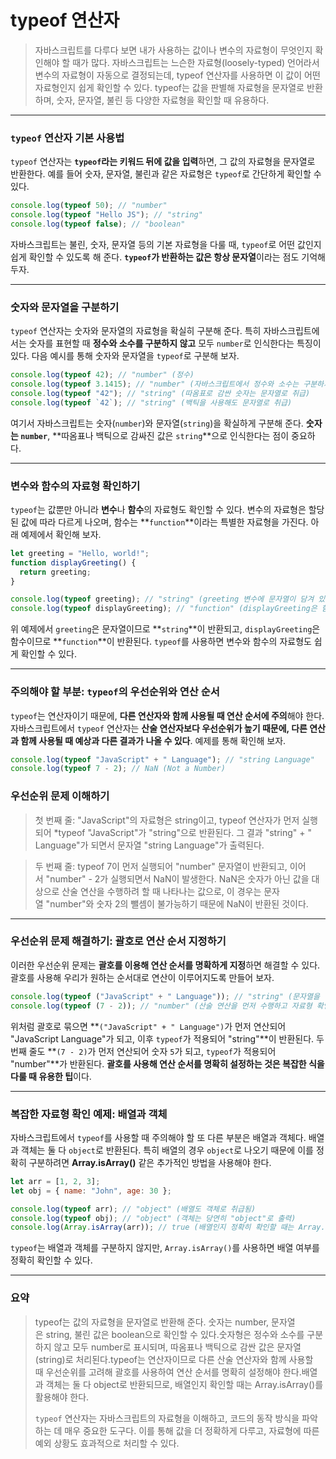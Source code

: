 # typeof 연산자

> 자바스크립트를 다루다 보면 내가 사용하는 값이나 변수의 자료형이 무엇인지 확인해야 할 때가 많다. 자바스크립트는 느슨한 자료형(loosely-typed) 언어라서 변수의 자료형이 자동으로 결정되는데, typeof 연산자를 사용하면 이 값이 어떤 자료형인지 쉽게 확인할 수 있다. typeof는 값을 판별해 자료형을 문자열로 반환하며, 숫자, 문자열, 불린 등 다양한 자료형을 확인할 때 유용하다.

---

### `typeof` 연산자 기본 사용법

`typeof` 연산자는 **`typeof`라는 키워드 뒤에 값을 입력**하면, 그 값의 자료형을 문자열로 반환한다. 예를 들어 숫자, 문자열, 불린과 같은 자료형은 `typeof`로 간단하게 확인할 수 있다.

```jsx
console.log(typeof 50); // "number"
console.log(typeof "Hello JS"); // "string"
console.log(typeof false); // "boolean"
```

자바스크립트는 불린, 숫자, 문자열 등의 기본 자료형을 다룰 때, `typeof`로 어떤 값인지 쉽게 확인할 수 있도록 해 준다. **`typeof`가 반환하는 값은 항상 문자열**이라는 점도 기억해 두자.

---

### 숫자와 문자열을 구분하기

`typeof` 연산자는 숫자와 문자열의 자료형을 확실히 구분해 준다. 특히 자바스크립트에서는 숫자를 표현할 때 **정수와 소수를 구분하지 않고** 모두 `number`로 인식한다는 특징이 있다. 다음 예시를 통해 숫자와 문자열을 `typeof`로 구분해 보자.

```jsx
console.log(typeof 42); // "number" (정수)
console.log(typeof 3.1415); // "number" (자바스크립트에서 정수와 소수는 구분하지 않음)
console.log(typeof "42"); // "string" (따옴표로 감싼 숫자는 문자열로 취급)
console.log(typeof `42`); // "string" (백틱을 사용해도 문자열로 취급)
```

여기서 자바스크립트는 숫자(`number`)와 문자열(`string`)을 확실하게 구분해 준다. **숫자는 `number`**, **따옴표나 백틱으로 감싸진 값은 `string`**으로 인식한다는 점이 중요하다.

---

### 변수와 함수의 자료형 확인하기

`typeof`는 값뿐만 아니라 **변수**나 **함수**의 자료형도 확인할 수 있다. 변수의 자료형은 할당된 값에 따라 다르게 나오며, 함수는 **`function`**이라는 특별한 자료형을 가진다. 아래 예제에서 확인해 보자.

```jsx
let greeting = "Hello, world!";
function displayGreeting() {
  return greeting;
}

console.log(typeof greeting); // "string" (greeting 변수에 문자열이 담겨 있음)
console.log(typeof displayGreeting); // "function" (displayGreeting은 함수이므로 "function" 출력)
```

위 예제에서 `greeting`은 문자열이므로 **`string`**이 반환되고, `displayGreeting`은 함수이므로 **`function`**이 반환된다. `typeof`를 사용하면 변수와 함수의 자료형도 쉽게 확인할 수 있다.

---

### 주의해야 할 부분: `typeof`의 우선순위와 연산 순서

`typeof`는 연산자이기 때문에, **다른 연산자와 함께 사용될 때 연산 순서에 주의**해야 한다. 자바스크립트에서 `typeof` 연산자는 **산술 연산자보다 우선순위가 높기 때문에, 다른 연산과 함께 사용될 때 예상과 다른 결과가 나올 수 있다**. 예제를 통해 확인해 보자.

```jsx
console.log(typeof "JavaScript" + " Language"); // "string Language"
console.log(typeof 7 - 2); // NaN (Not a Number)
```

### 우선순위 문제 이해하기

> 첫 번째 줄: "JavaScript"의 자료형은 string이고, typeof 연산자가 먼저 실행되어 \*typeof "JavaScript"가 "string"으로 반환된다. 그 결과 "string" + " Language"가 되면서 문자열 "string Language"가 출력된다.

> 두 번째 줄: typeof 7이 먼저 실행되어 "number" 문자열이 반환되고, 이어서 "number" - 2가 실행되면서 NaN이 발생한다. NaN은 숫자가 아닌 값을 대상으로 산술 연산을 수행하려 할 때 나타나는 값으로, 이 경우는 문자열 "number"와 숫자 2의 뺄셈이 불가능하기 때문에 NaN이 반환된 것이다.

---

### 우선순위 문제 해결하기: 괄호로 연산 순서 지정하기

이러한 우선순위 문제는 **괄호를 이용해 연산 순서를 명확하게 지정**하면 해결할 수 있다. 괄호를 사용해 우리가 원하는 순서대로 연산이 이루어지도록 만들어 보자.

```jsx
console.log(typeof ("JavaScript" + " Language")); // "string" (문자열을 합친 후 자료형 확인)
console.log(typeof (7 - 2)); // "number" (산술 연산을 먼저 수행하고 자료형 확인)
```

위처럼 괄호로 묶으면 **`("JavaScript" + " Language")`가 먼저 연산되어 "JavaScript Language"가 되고, 이후 `typeof`가 적용되어 "string"**이 반환된다. 두 번째 줄도 **`(7 - 2)`가 먼저 연산되어 숫자 `5`가 되고, `typeof`가 적용되어 "number"**가 반환된다. **괄호를 사용해 연산 순서를 명확히 설정하는 것은 복잡한 식을 다룰 때 유용한 팁**이다.

---

### 복잡한 자료형 확인 예제: 배열과 객체

자바스크립트에서 `typeof`를 사용할 때 주의해야 할 또 다른 부분은 배열과 객체다. 배열과 객체는 둘 다 `object`로 반환된다. 특히 배열의 경우 `object`로 나오기 때문에 이를 정확히 구분하려면 **Array.isArray()** 같은 추가적인 방법을 사용해야 한다.

```jsx
let arr = [1, 2, 3];
let obj = { name: "John", age: 30 };

console.log(typeof arr); // "object" (배열도 객체로 취급됨)
console.log(typeof obj); // "object" (객체는 당연히 "object"로 출력)
console.log(Array.isArray(arr)); // true (배열인지 정확히 확인할 때는 Array.isArray 사용)
```

`typeof`는 배열과 객체를 구분하지 않지만, `Array.isArray()`를 사용하면 배열 여부를 정확히 확인할 수 있다.

---

### 요약

> typeof는 값의 자료형을 문자열로 반환해 준다. 숫자는 number, 문자열은 string, 불린 값은 boolean으로 확인할 수 있다.숫자형은 정수와 소수를 구분하지 않고 모두 number로 표시되며, 따옴표나 백틱으로 감싼 값은 문자열(string)로 처리된다.typeof는 연산자이므로 다른 산술 연산자와 함께 사용할 때 우선순위를 고려해 괄호를 사용하여 연산 순서를 명확히 설정해야 한다.배열과 객체는 둘 다 object로 반환되므로, 배열인지 확인할 때는 Array.isArray()를 활용해야 한다.
>
> `typeof` 연산자는 자바스크립트의 자료형을 이해하고, 코드의 동작 방식을 파악하는 데 매우 중요한 도구다. 이를 통해 값을 더 정확하게 다루고, 자료형에 따른 예외 상황도 효과적으로 처리할 수 있다.
